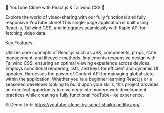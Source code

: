 
🎥 YouTube Clone with React.js & Tailwind CSS 🌟

Explore the world of video-sharing with our fully functional and fully responsive YouTube clone! This single-page application is built using React.js, Tailwind CSS, and integrates seamlessly with Rapid API for fetching video data.

Key Features:

Utilizes core concepts of React.js such as JSX, components, props, state management, and lifecycle methods.
Implements responsive design with Tailwind CSS, ensuring an optimal viewing experience across devices.
Employs conditional rendering, lists, and keys for efficient and dynamic UI updates.
Harnesses the power of Context API for managing global state within the application.
Whether you're a beginner learning React.js or a seasoned developer looking to build upon your skills, this project provides an excellent opportunity to dive deep into modern web development practices while creating a fully functional YouTube-like experience.

🌐 Demo Link: https://youtube-clone-by-sohel-shaikh.netlify.app/ 


